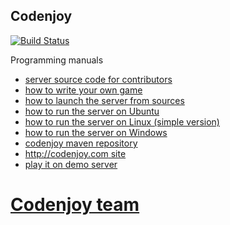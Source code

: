 Codenjoy
-----------
[![Build Status](https://travis-ci.org/codenjoyme/codenjoy.svg?branch=master)](https://travis-ci.org/codenjoyme/codenjoy)

Programming manuals 
- [server source code for contributors](https://github.com/codenjoyme/codenjoy/tree/master/CodingDojo)
- [how to write your own game](https://github.com/codenjoyme/codenjoy-game#create-your-own-codenjoy-game)
- [how to launch the server from sources](https://github.com/codenjoyme/codenjoy/tree/master/CodingDojo#run-codenjoy-server-from-sources)
- [how to run the server on Ubuntu](https://github.com/codenjoyme/codenjoy/tree/master/CodingDojo/portable/linux-docker-compose#ubuntu-portable-script)
- [how to run the server on Linux (simple version)](https://github.com/codenjoyme/codenjoy/tree/master/CodingDojo/portable/linux-docker#linux-portable-script-simple-version)
- [how to run the server on Windows](https://github.com/codenjoyme/codenjoy/tree/master/CodingDojo/portable/windows-cmd#windows-portable-script)
- [codenjoy maven repository](https://github.com/codenjoyme/codenjoy-repo)
- [http://codenjoy.com site](http://codenjoy.com)
- [play it on demo server](http://codenjoy.com/codenjoy-contest)

[Codenjoy team](http://codenjoy.com/portal/?page_id=51)
===========